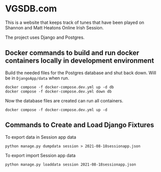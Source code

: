 # VGSDB.com

This is a website that keeps track of tunes that have been played on Shannon and Matt Heatons Online Irish Session.

The project uses Django and Postgres.

## Docker commands to build and run docker containers locally in development environment

Build the needed files for the Postgres database and shut back down. Will be  in `DjangoApp/data` when run. 
```
docker compose -f docker-compose.dev.yml up -d db
docker compose -f docker-compose.dev.yml down db
```

Now the database files are created can run all containers.
```
docker compose -f docker-compose.dev.yml up -d
```

## Commands to Create and Load Django Fixtures

To export data in Session app data
```
python manage.py dumpdata session > 2021-08-18sessionapp.json
```

To export import Session app data
```
python manage.py loaddata session 2021-08-18sessionapp.json
```